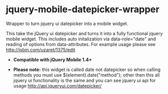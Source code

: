 jquery-mobile-datepicker-wrapper
================================

Wrapper to turn jquery ui datepicker into a mobile widget.

This take the jQuery ui datepicker and turns it into a fully functional jquery mobile widget. This includes auto initalization via data-role="date" and reading of options from data-attributes.
For example usage please see http://jsbin.com/uzaret/1375/edit

* **Compatible with jQuery Mobile 1.4+**

* **Please note:** this widget is called date not datepicker so when calling methods you must use $(element).date("method"); other then this all jquery ui functionality is the same and you can see jquery ui api for usage http://api.jqueryui.com/datepicker/
